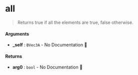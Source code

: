 # all

>  Returns true if all the elements are true, false otherwise.

#### Arguments

- **\_self** : `BVec3A` \- No Documentation 🚧

#### Returns

- **arg0** : `bool` \- No Documentation 🚧